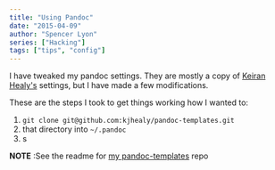 ```yaml
---
title: "Using Pandoc"
date: "2015-04-09"
author: "Spencer Lyon"
series: ["Hacking"]
tags: ["tips", "config"]
---
```



I have tweaked my pandoc settings. They are mostly a copy of [Keiran Healy's](https://github.com/kjhealy/pandoc-templates) settings, but I have made a few modifications.

These are the steps I took to get things working how I wanted to:

1. `git clone git@github.com:kjhealy/pandoc-templates.git`
2. that directory into `~/.pandoc`
3. s

**NOTE** :See the readme for [my pandoc-templates](https://github.com/spencerlyon2/pandoc-templates) repo
